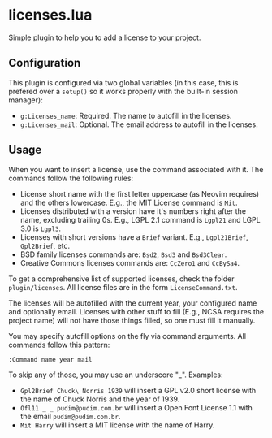 # licenses.lua

Simple plugin to help you to add a license to your project.

## Configuration

This plugin is configured via two global variables (in this case, this is
prefered over a `setup()` so it works properly with the built-in session
manager):  
- `g:Licenses_name`: Required. The name to autofill in the licenses.  
- `g:Licenses_mail`: Optional. The email address to autofill in the licenses.

## Usage

When you want to insert a license, use the command associated with it. The
commands follow the following rules:  
- License short name with the first letter uppercase (as Neovim requires) and
  the others lowercase. E.g., the MIT License command is `Mit`.  
- Licenses distributed with a version have it's numbers right after the name,
  excluding trailing 0s. E.g., LGPL 2.1 command is `Lgpl21` and LGPL 3.0 is
  `Lgpl3`.  
- Licenses with short versions have a `Brief` variant. E.g., `Lgpl21Brief`,
  `Gpl2Brief`, etc.  
- BSD family licenses commands are: `Bsd2`, `Bsd3` and `Bsd3Clear`.  
- Creative Commons licenses commands are: `CcZero1` and `CcBySa4`.  

To get a comprehensive list of supported licenses, check the folder
`plugin/licenses`. All license files are in the form `LicenseCommand.txt`.

The licenses will be autofilled with the current year, your configured name and
optionally email. Licenses with other stuff to fill (E.g., NCSA requires the
project name) will not have those things filled, so one must fill it manually.

You may specify autofill options on the fly via command arguments. All commands
follow this pattern:

`:Command name year mail`

To skip any of those, you may use an underscore "_". Examples:  
- `Gpl2Brief Chuck\ Norris 1939` will insert a GPL v2.0 short license with the
  name of Chuck Norris and the year of 1939.  
- `Ofl11 _ _ pudim@pudim.com.br` will insert a Open Font License 1.1 with the
  email `pudim@pudim.com.br`.  
- `Mit Harry` will insert a MIT license with the name of Harry.
